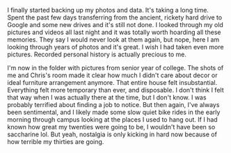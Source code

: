 I finally started backing up my photos and data. It's taking a long time. Spent the past few days transferring from the ancient, rickety hard drive to Google and some new drives and it's still not done. I looked through my old pictures and videos all last night and it was totally worth hoarding all these memories. They say I would never look at them again, but nope, here I am looking through years of photos and it's great. I wish I had taken even more pictures. Recorded personal history is actually precious to me.

I'm now in the folder with pictures from senior year of college. The shots of me and Chris's room made it clear how much I didn't care about decor or ideal furniture arrangement anymore. That entire house felt insubstantial. Everything felt more temporary than ever, and disposable. I don't think I felt that way when I was actually there at the time, but I don't know. I was probably terrified about finding a job to notice. But then again, I've always been sentimental, and I likely made some slow quiet bike rides in the early morning through campus looking at the places I used to hang out. If I had known how great my twenties were going to be, I wouldn't have been so saccharine lol. But yeah, nostalgia is only kicking in hard now because of how terrible my thirties are going.
